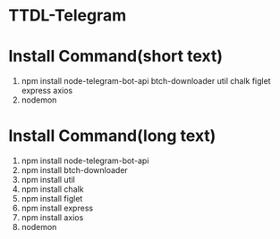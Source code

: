 # TTDL-Telegram

# Install Command(short text)
1. npm install node-telegram-bot-api btch-downloader util chalk figlet express axios
2. nodemon

# Install Command(long text)
1. npm install node-telegram-bot-api
2. npm install btch-downloader
3. npm install util
4. npm install chalk
5. npm install figlet
6. npm install express
7. npm install axios
8. nodemon
